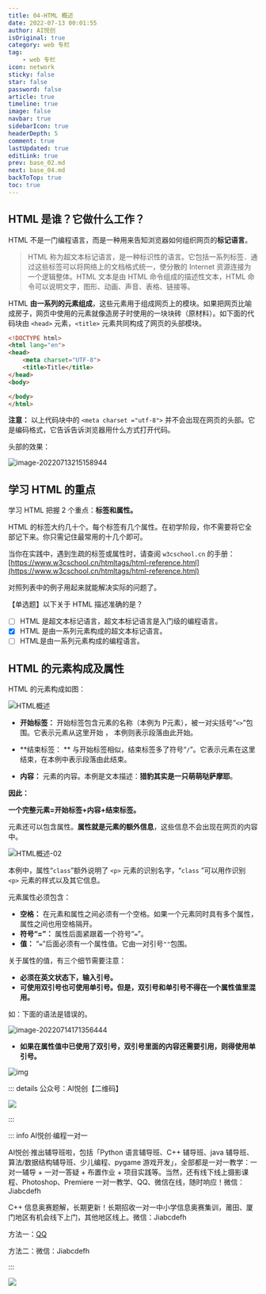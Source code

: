 ```yaml
---
title: 04-HTML 概述
date: 2022-07-13 00:01:55
author: AI悦创
isOriginal: true
category: web 专栏
tag:
    - web 专栏
icon: network
sticky: false
star: false
password: false
article: true
timeline: true
image: false
navbar: true
sidebarIcon: true
headerDepth: 5
comment: true
lastUpdated: true
editLink: true
prev: base_02.md
next: base_04.md
backToTop: true
toc: true
---
```


## HTML 是谁？它做什么工作？

HTML 不是一门编程语言，而是一种用来告知浏览器如何组织网页的**标记语言**。

> HTML 称为超文本标记语言，是一种标识性的语言。它包括一系列标签．通过这些标签可以将网络上的文档格式统一，使分散的 Internet 资源连接为一个逻辑整体。HTML 文本是由 HTML 命令组成的描述性文本，HTML 命令可以说明文字，图形、动画、声音、表格、链接等。

HTML **由一系列的元素组成**，这些元素用于组成网页上的模块。如果把网页比喻成房子，网页中使用的元素就像造房子时使用的一块块砖（原材料）。如下面的代码块由 `<head>` 元素，`<title>` 元素共同构成了网页的头部模块。

```html
<!DOCTYPE html>
<html lang="en">
<head>
    <meta charset="UTF-8">
    <title>Title</title>
</head>
<body>

</body>
</html>
```

**注意：** 以上代码块中的 `<meta charset ="utf-8">` 并不会出现在网页的头部。它是编码格式，它告诉告诉浏览器用什么方式打开代码。

头部的效果：

![image-20220713215158944](./base_03.assets/image-20220713215158944.png)

## 学习 HTML 的重点

学习 HTML 把握 2 个重点：**标签和属性。**

HTML 的标签大约几十个。每个标签有几个属性。在初学阶段，你不需要将它全部记下来。你只需记住最常用的十几个即可。

当你在实践中，遇到生疏的标签或属性时，请查阅 `w3cschool.cn` 的手册：[https://www.w3cschool.cn/htmltags/html-reference.html](https://www.w3cschool.cn/htmltags/html-reference.html)

对照列表中的例子用起来就能解决实际的问题了。

【单选题】以下关于 HTML 描述准确的是？

- [ ] HTML 是超文本标记语言，超文本标记语言是入门级的编程语言。
- [x] HTML 是由一系列元素构成的超文本标记语言。
- [ ] HTML是由一系列元素构成的编程语言。

## HTML 的元素构成及属性

HTML 的元素构成如图：

![HTML概述](./base_03.assets/HTML概述.png)

- **开始标签：** 开始标签包含元素的名称（本例为 P元素），被一对尖括号“`<>`”包围。它表示元素从这里开始 ， 本例则表示段落由此开始。

- **结束标签： ** 与开始标签相似，结束标签多了符号“`/`”。它表示元素在这里结束，在本例中表示段落由此结束。
- **内容：** 元素的内容。本例是文本描述：**猎豹其实是一只萌萌哒萨摩耶**。

**因此：**

  **一个完整元素=开始标签+内容+结束标签。**

元素还可以包含属性。**属性就是元素的额外信息**，这些信息不会出现在网页的内容中。

![HTML概述-02](./base_03.assets/HTML概述-02-7790609.png)

本例中，属性“`class`”额外说明了 `<p>` 元素的识别名字，“`class` ”可以用作识别 `<p>` 元素的样式以及其它信息。

元素属性必须包含：

- **空格：** 在元素和属性之间必须有一个空格。如果一个元素同时具有多个属性，属性之间也用空格隔开。
- **符号“=”：** 属性后面紧跟着一个符号“`=`”。
- **值：** “`=`”后面必须有一个属性值。它由一对引号`""`包围。

关于属性的值，有三个细节需要注意：

- **必须在英文状态下，输入引号。**
- **可使用双引号也可使用单引号。但是，双引号和单引号不得在一个属性值里混用。**

如：下面的语法是错误的。

![image-20220714171356444](./base_03.assets/image-20220714171356444.png)

- **如果在属性值中已使用了双引号，双引号里面的内容还需要引用，则得使用单引号。**

![img](./base_03.assets/1566786065971127.png)



















::: details 公众号：AI悦创【二维码】

![](/gzh.jpg)

:::

::: info AI悦创·编程一对一

AI悦创·推出辅导班啦，包括「Python 语言辅导班、C++ 辅导班、java 辅导班、算法/数据结构辅导班、少儿编程、pygame 游戏开发」，全部都是一对一教学：一对一辅导 + 一对一答疑 + 布置作业 + 项目实践等。当然，还有线下线上摄影课程、Photoshop、Premiere 一对一教学、QQ、微信在线，随时响应！微信：Jiabcdefh

C++ 信息奥赛题解，长期更新！长期招收一对一中小学信息奥赛集训，莆田、厦门地区有机会线下上门，其他地区线上。微信：Jiabcdefh

方法一：[QQ](http://wpa.qq.com/msgrd?v=3&uin=1432803776&site=qq&menu=yes)

方法二：微信：Jiabcdefh

:::

![](/zsxq.jpg)









